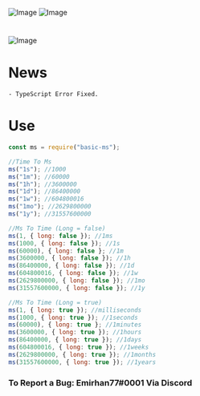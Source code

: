 ![Image](https://img.shields.io/npm/v/basic-ms?color=%2351F9C0&label=basic-ms)
![Image](https://img.shields.io/npm/dt/basic-ms.svg?color=%2351FC0&maxAge=3600)

#

![Image](https://nodei.co/npm/basic-ms.png?downloads=true&downloadRank=true&stars=true)

# News

```npm
- TypeScript Error Fixed.
```

# Use

```js
const ms = require("basic-ms");

//Time To Ms
ms("1s"); //1000
ms("1m"); //60000
ms("1h"); //3600000
ms("1d"); //86400000
ms("1w"); //604800016
ms("1mo"); //2629800000
ms("1y"); //31557600000

//Ms To Time (Long = false)
ms(1, { long: false }); //1ms
ms(1000, { long: false }); //1s
ms(60000), { long: false }; //1m
ms(3600000, { long: false }); //1h
ms(86400000, { long: false }); //1d
ms(604800016, { long: false }); //1w
ms(2629800000, { long: false }); //1mo
ms(31557600000, { long: false }); //1y

//Ms To Time (Long = true)
ms(1, { long: true }); //milliseconds
ms(1000, { long: true }); //1seconds
ms(60000), { long: true }; //1minutes
ms(3600000, { long: true }); //1hours
ms(86400000, { long: true }); //1days
ms(604800016, { long: true }); //1weeks
ms(2629800000, { long: true }); //1months
ms(31557600000, { long: true }); //1years

```

### To Report a Bug: Emirhan77#0001 Via Discord
